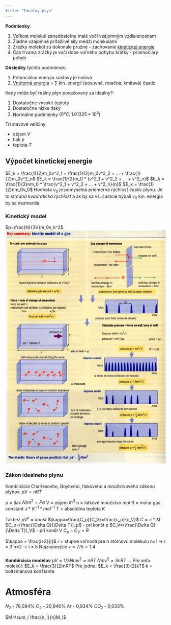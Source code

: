 ```yaml
---
title: "Ideálny plyn"
---
```


**Podmienky**:
1. Veľkost molekúl zanedbateľne malé voči vzájomným vzdialenostiam
2. Žiadne vzájomné príťažlivé sily medzi molekulami
3. Zrážky molekúl sú dokonale pružné - zachovanie [kinetickej energie](kinetická%20energia)
4. Čas trvania zrážky je voči dobe voľného pohybu krátky - priamočiarý pohyb

**Dôsledky** týchto podmienok:
1. Potenciálna energia sústavy je nulová
2. [Vnútorná energia](vnútorná%20energia.md) = $\sum$ kin. energií (posuvná, rotačná, kmitavá) častíc

Kedy môže byť reálny plyn považovaný za ideálny?:
1. Dostatočne vysoké teploty
2. Dostatočne nízke tlaky
3. Normálne podmienky ($0^oC; 1.01325*10^5$)

Tri stavové veličiny
- objem $V$
- tlak $p$
- teplota $T$

## Výpočet kinetickej energie
$E_k = \frac{1}{2}m_0v^2_1 + \frac{1}{2}m_0v^2_2 + ... + \frac{1}{2}m_0v^2_n$
$E_k = \frac{1}{2}m_0 * (v^2_1 + v^2_2 + ... + v^2_n)$
$E_k = \frac{1}{2}nm_0 * \frac{v^2_1 + v^2_2 + ... + v^2_n}{n}$
$E_k = \frac{1}{2}nm_0v_0$
Hodnota $v_0$ je pomyselná priemerná rýchlosť častíc plynu.
Je to *stredná kvadratická rýchlosť* a ak by sa vš. častcie hýbali $v_0$ kin. energia by sa nezmenila

### Kinetický model
$p=\frac{N}{3V}m_0v_k^2$
![idealnytlak](attachments/idealnytlak.jpeg)

### Zákon ideálneho plynu
Kombinácia Charlesovho, Boylovho, tlakoveho a množstvového zákonu plynov.
$pV = nRT$

p = tlak $N/m^2=Pa$
V = objem $m^3$
n = látkové množstvo $mol$
R = molar gas constant $J*K^{-1}*mol^{-1}$
T = absolútna teplota $K$

Taktiež
$pV^{\kappa}=konšt$
$\kappa=\frac{C_p}{C_V}=\frac{c_p}{c_V}$
$C=c*M$
$C_p=(\frac{\Delta Q}{\Delta T})_p$ - pri konšt p
$C_V=(\frac{\Delta Q}{\Delta T})_V$ - pri konšt V
$C_p-C_V=R$

$\kappa = \frac{i+2}{i}$
$i=\text{stupne voľnosti pre n atómovú molekulu}$
n=1 -> i = 3
n=2 -> i = 5
Najznámejšie $\kappa = 7/5 = 1.4$

### 

**Kombinácia modelov**
$pV=1/3Nmv^2=nRT$
$Nmv^2 = 3nRT$
$...$
Pre veľa molekúl:
$E_k = \frac{3}{2}nRT$
Pre jednu:
$E_k = \frac{3}{2}kT$
k = boltzmanova konštanta

# Atmosféra
$N_2$ - 78,084%
$O_2$ - 20,946%
$Ar$ - 0,934%
$CO_2$ - 0,033%

$M=\sum_i \frac{n_i}{n}M_i$

